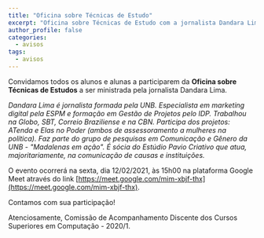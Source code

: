 ```yaml
---
title: "Oficina sobre Técnicas de Estudo"
excerpt: "Oficina sobre Técnicas de Estudo com a jornalista Dandara Lima"
author_profile: false
categories:
  - avisos
tags:
  - avisos
---
```


Convidamos todos os alunos e alunas a participarem da <b>Oficina sobre Técnicas de Estudos</b> a ser ministrada pela jornalista Dandara Lima.

<i>Dandara Lima é jornalista formada pela UNB. Especialista em marketing digital pela ESPM e formação em Gestão de Projetos pelo IDP. Trabalhou na Globo, SBT, Correio Braziliense e na CBN. Participa dos projetos: ATenda e Elas no Poder (ambos de assessoramento a mulheres na política). Faz parte do grupo de pesquisas  em Comunicação e Gênero da UNB - "Madalenas em ação". É sócia do Estúdio Pavio Criativo que atua, majoritariamente, na comunicação de causas e instituições. </i>

O evento ocorrerá na sexta, dia 12/02/2021, às 15h00 na plataforma Google Meet através do link [https://meet.google.com/mim-xbjf-thx](https://meet.google.com/mim-xbjf-thx).


Contamos com sua participação!

Atenciosamente,
Comissão de Acompanhamento Discente dos Cursos Superiores em Computação - 2020/1.




